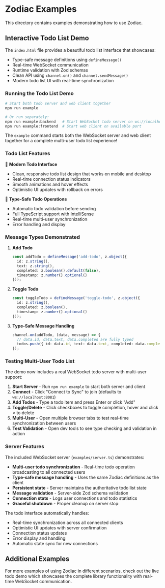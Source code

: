 # Zodiac Examples

This directory contains examples demonstrating how to use Zodiac.

## Interactive Todo List Demo

The `index.html` file provides a beautiful todo list interface that showcases:

- Type-safe message definitions using `defineMessage()`
- Real-time WebSocket communication
- Runtime validation with Zod schemas  
- Clean API using `channel.on()` and `channel.sendMessage()`
- Modern todo list UI with real-time synchronization

### Running the Todo List Demo

```bash
# Start both todo server and web client together
npm run example

# Or run separately:
npm run example:backend   # Start WebSocket todo server on ws://localhost:8081
npm run example:frontend  # Start web client on available port
```

The `example` command starts both the WebSocket server and web client together for a complete multi-user todo list experience!

### Todo List Features

🎨 **Modern Todo Interface**
- Clean, responsive todo list design that works on mobile and desktop
- Real-time connection status indicators
- Smooth animations and hover effects
- Optimistic UI updates with rollback on errors

📝 **Type-Safe Todo Operations**
- Automatic todo validation before sending
- Full TypeScript support with IntelliSense
- Real-time multi-user synchronization
- Error handling and display

### Message Types Demonstrated

1. **Add Todo**
   ```typescript
   const addTodo = defineMessage('add-todo', z.object({
     id: z.string(),
     text: z.string(),
     completed: z.boolean().default(false),
     timestamp: z.number().optional()
   }));
   ```

2. **Toggle Todo**
   ```typescript
   const toggleTodo = defineMessage('toggle-todo', z.object({
     id: z.string(),
     completed: z.boolean(),
     timestamp: z.number().optional()
   }));
   ```

3. **Type-Safe Message Handling**
   ```typescript
   channel.on(addTodo, (data, message) => {
     // data.id, data.text, data.completed are fully typed
     todos.push({ id: data.id, text: data.text, completed: data.completed });
   });
   ```

### Testing Multi-User Todo List

The demo now includes a real WebSocket todo server with multi-user support:

1. **Start Server** - Run `npm run example` to start both server and client
2. **Connect** - Click "Connect to Sync" to join (defaults to `ws://localhost:8081`)
3. **Add Todos** - Type a todo item and press Enter or click "Add"
4. **Toggle/Delete** - Click checkboxes to toggle completion, hover and click × to delete
5. **Multi-User** - Open multiple browser tabs to test real-time synchronization between users
6. **Test Validation** - Open dev tools to see type checking and validation in action

### Server Features

The included WebSocket server (`examples/server.ts`) demonstrates:

- **Multi-user todo synchronization** - Real-time todo operation broadcasting to all connected users
- **Type-safe message handling** - Uses the same Zodiac definitions as the client
- **Persistent state** - Server maintains the authoritative todo list state
- **Message validation** - Server-side Zod schema validation
- **Connection stats** - Logs user connections and todo statistics
- **Graceful shutdown** - Proper cleanup on server stop

The todo interface automatically handles:
- Real-time synchronization across all connected clients
- Optimistic UI updates with server confirmation
- Connection status updates
- Error display and handling
- Automatic state sync for new connections

## Additional Examples

For more examples of using Zodiac in different scenarios, check out the live todo demo which showcases the complete library functionality with real-time WebSocket communication.